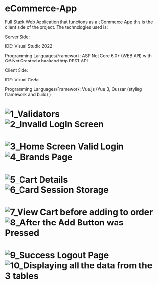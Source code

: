 # eCommerce-App

Full Stack Web Application that functions as a eCommerce App this is the client side of the project. The technologies used is:

Server Side:

IDE: Visual Studio 2022 

Programming Languages/Framework: ASP.Net Core 6.0+ (WEB API) with C#.Net 
    Created a backend http REST API

Client Side:

IDE: Visual Code 

Programming Languages/Framework: Vue.js (Vue 3, Quasar (styling framework and build) ) 

# ![1_Validators](https://github.com/j-arandia/eCommerce-App-client/assets/105087979/6ac1425a-22ee-4db8-b1ba-727264df6ef8) ![2_Invalid Login Screen](https://github.com/j-arandia/eCommerce-App-client/assets/105087979/cf6b2410-1a00-4a12-a551-82907ca8d8fa) 

# ![3_Home Screen Valid Login](https://github.com/j-arandia/eCommerce-App-client/assets/105087979/595ecc5f-2109-48c8-89ae-57d5181a89f7) ![4_Brands Page](https://github.com/j-arandia/eCommerce-App-client/assets/105087979/9c34f318-9af0-40dd-9ea3-bf2b5972b286)

# ![5_Cart Details](https://github.com/j-arandia/eCommerce-App-client/assets/105087979/8cbfe8c6-dc7a-4197-8d9f-43b41a2e403d) ![6_Card Session Storage](https://github.com/j-arandia/eCommerce-App-client/assets/105087979/a539434f-de9a-46cb-a239-d93b49a9391f)

# ![7_View Cart before adding to order](https://github.com/j-arandia/eCommerce-App-client/assets/105087979/1417c45a-5a09-4c7f-8e09-4064e320adf4) ![8_After the Add Button was Pressed](https://github.com/j-arandia/eCommerce-App-client/assets/105087979/b3f4b809-1780-493f-94f9-0c7adf5984fb)

# ![9_Success Logout Page](https://github.com/j-arandia/eCommerce-App-client/assets/105087979/7f8e90de-838d-4003-a76c-7fbb217dad8b) ![10_Displaying all the data from the 3 tables](https://github.com/j-arandia/eCommerce-App-client/assets/105087979/47b2acb5-dd96-4b21-ab47-a6b2105095de)
